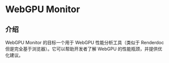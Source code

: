 # WebGPU Monitor

## 介绍

WebGPU Monitor 的目标一个用于 WebGPU 性能分析工具（类似于 Renderdoc 但是完全基于浏览器）。它可以帮助开发者了解 WebGPU 的性能瓶颈，并提供优化建议。